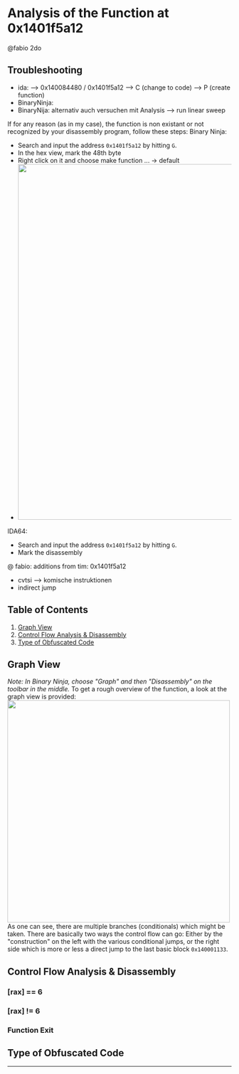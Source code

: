 # Analysis of the Function at 0x1401f5a12

@fabio 2do
## Troubleshooting
- ida: --> 0x140084480 / 0x1401f5a12  --> C (change to code) --> P (create function)
- BinaryNinja:  
- BinaryNija: alternativ auch versuchen mit Analysis --> run linear sweep

If for any reason (as in my case), the function is non existant or not recognized by your disassembly program, follow these steps:
Binary Ninja:
- Search and input the address `0x1401f5a12` by hitting `G`.
- In the hex view, mark the 48th byte
- Right click on it and choose make function ... -> default
- <img src="https://github.com/OpaxIV/hslu_secproj/assets/93701325/66acb7d8-fe1c-4713-b5da-fdf6f75b9356" width="800">

IDA64:
- Search and input the address `0x1401f5a12` by hitting `G`.
- Mark the disassembly

@ fabio:
additions from tim:
0x1401f5a12 
- cvtsi --> komische instruktionen
- indirect jump


## Table of Contents
1. [Graph View](#graphview)
2. [Control Flow Analysis & Disassembly](#controlflowanalysis)
3. [Type of Obfuscated Code](#typeofobfuscation)

## Graph View <a name="graphview"></a>
_Note: In Binary Ninja, choose "Graph" and then "Disassembly" on the toolbar in the middle._
To get a rough overview of the function, a look at the graph view is provided:
<br>
<img src="" width="500">
<br/>
As one can see, there are multiple branches (conditionals) which might be taken. There are basically two ways the control flow can go: Either by the "construction" on the left with the various conditional jumps, or the right side which is more or less a direct jump to the last basic block `0x140001133`.

## Control Flow Analysis & Disassembly <a name="controlflowanalysis"></a>
### [rax] == 6



### [rax] != 6



### Function Exit



## Type of Obfuscated Code <a name="typeofobfuscation"></a>

---

